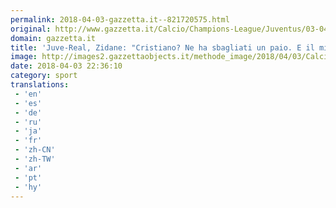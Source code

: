 ```yaml
---
permalink: 2018-04-03-gazzetta.it--821720575.html
original: http://www.gazzetta.it/Calcio/Champions-League/Juventus/03-04-2018/juve-real-zidane-cristiano-ne-ha-sbagliati-paio-mio-gol-era-piu-bello-260247822695.shtml
domain: gazzetta.it
title: 'Juve-Real, Zidane: "Cristiano? Ne ha sbagliati un paio. E il mio gol era più bello"'
image: http://images2.gazzettaobjects.it/methode_image/2018/04/03/Calcio/Foto%20Calcio%20-%20Trattate/9bc804d9f54eaa412a247cc5141ef0e7_169_xl.JPG
date: 2018-04-03 22:36:10
category: sport
translations: 
 - 'en'
 - 'es'
 - 'de'
 - 'ru'
 - 'ja'
 - 'fr'
 - 'zh-CN'
 - 'zh-TW'
 - 'ar'
 - 'pt'
 - 'hy'
---
```


